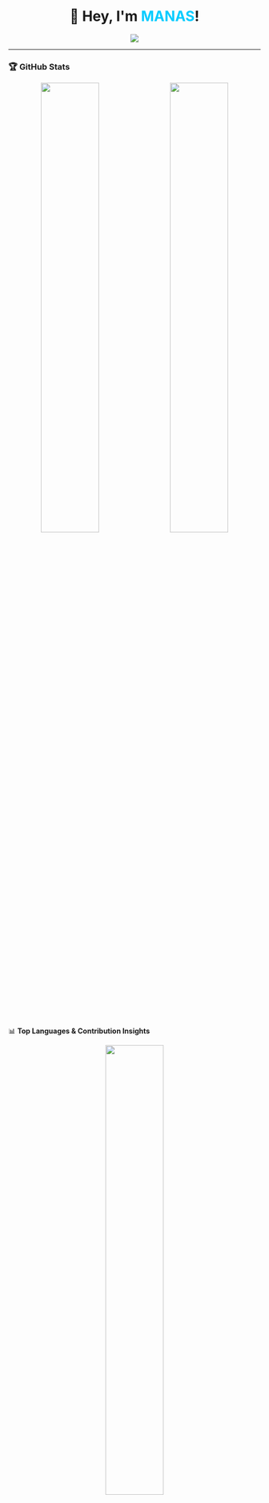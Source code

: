 ### <h1 align="center">👋 Hey, I'm <span style="color:#00ccff">MANAS</span>!</h1>

<p align="center">
  <img src="https://readme-typing-svg.herokuapp.com?font=Orbitron&size=30&duration=4000&pause=500&color=00ccff&center=true&vCenter=true&width=600&height=50&lines=🚀+Web+Developer;🤖+AI+%26+ML+Enthusiast;" />
</p>

---

### 🏆 GitHub Stats
<p align="center">
  <img src="https://github-readme-stats.vercel.app/api?username=manas-techie&show_icons=true&theme=radical&hide_border=true" width="48%" /> &nbsp;&nbsp;
  <img src="https://github-readme-streak-stats.herokuapp.com/?user=manas-techie&theme=radical&hide_border=true" width="48%" />
</p>

📊 **Top Languages & Contribution Insights**
<div align="center">
  <a href="https://github.com/manas-techie">
    <img src="https://github-readme-stats.vercel.app/api/top-langs?username=manas-techie&show_icons=true&theme=radical&layout=compact&hide_border=true&langs_count=8" width="48%" /> <br><br>
    <img src="https://github-readme-activity-graph.vercel.app/graph?username=manas-techie&bg_color=000000&color=f1c40f&line=ff5733&point=ffffff&area=true&hide_border=true&theme=high-contrast" width="90%" />
  </a>
</div>

---

### 🌍 Connect with Me
<p align="center">
  <a href="https://www.linkedin.com/in/manas-shet-656a452b2/"><img src="https://img.shields.io/badge/-LinkedIn-0A66C2?style=for-the-badge&logo=linkedin&logoColor=white"></a>
  <a href="https://x.com/Manas_techie"><img src="https://img.shields.io/badge/-Twitter-1DA1F2?style=for-the-badge&logo=twitter&logoColor=white"></a>
  <a href=""><img src="https://img.shields.io/badge/-Stack Overflow-FE7A16?style=for-the-badge&logo=stackoverflow&logoColor=white"></a>
  <a href=""><img src="https://img.shields.io/badge/-LeetCode-FFA116?style=for-the-badge&logo=leetcode&logoColor=white"></a>
  <a href=""><img src="https://img.shields.io/badge/-Medium-000000?style=for-the-badge&logo=medium&logoColor=white"></a>
  <a href=""><img src="https://img.shields.io/badge/-YouTube-FF0000?style=for-the-badge&logo=youtube&logoColor=white"></a>
</p>

---

### 🚀 Tech Stack
<p align="center">
  <img src="https://skillicons.dev/icons?i=c,python,html,css,javascript,nodejs,express,mongodb,react,mysql,java,vscode" width="600" />
</p>

🧠 **Machine Learning Tools**
<p align="center">
  <img src="https://upload.wikimedia.org/wikipedia/commons/3/31/NumPy_logo_2020.svg" title="NumPy" width="50" />
  <img src="https://upload.wikimedia.org/wikipedia/commons/e/ed/Pandas_logo.svg" title="Pandas" width="50" />
</p>

---

### 🎮 Fun & Dynamic Stuff
🔥 **Check out my GitHub Profile Summary**: [View Insights](https://profile-summary-for-github.com/user/manas-techie)

🏆 **GitHub Achievements**
<p align="center">
    <img src="https://github-profile-trophy.vercel.app/?username=manas-techie&theme=discord&no-frame=true&margin-w=10" />
</p>

✨ **Daily Coding Motivation**
<p align="center">
  <img src="https://quotes-github-readme.vercel.app/api?type=horizontal&theme=tokyonight" />
</p>

---

### 🚀 Keep Coding, Keep Growing! 💙

